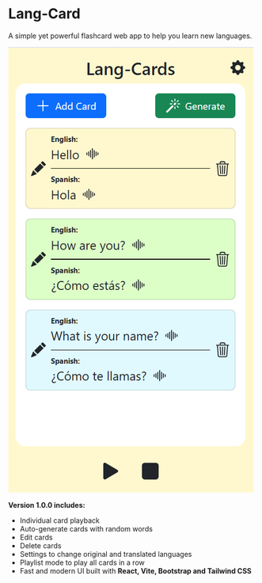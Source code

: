 # Lang-Card

A simple yet powerful flashcard web app to help you learn new languages.

![Lang-Card Screenshot](src/assets/image.png)

**Version 1.0.0 includes:**

- Individual card playback
- Auto-generate cards with random words
- Edit cards
- Delete cards
- Settings to change original and translated languages
- Playlist mode to play all cards in a row
- Fast and modern UI built with **React, Vite, Bootstrap and Tailwind CSS**
